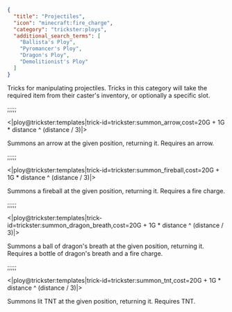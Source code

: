 ```json
{
  "title": "Projectiles",
  "icon": "minecraft:fire_charge",
  "category": "trickster:ploys",
  "additional_search_terms": [
    "Ballista's Ploy",
    "Pyromancer's Ploy",
    "Dragon's Ploy",
    "Demolitionist's Ploy"
  ]
}
```

Tricks for manipulating projectiles. Tricks in this category will take the required item from their caster's inventory, 
or optionally a specific slot.

;;;;;

<|ploy@trickster:templates|trick-id=trickster:summon_arrow,cost=20G + 1G * distance ^ (distance / 3)|>

Summons an arrow at the given position, returning it. 
Requires an arrow.

;;;;;

<|ploy@trickster:templates|trick-id=trickster:summon_fireball,cost=20G + 1G * distance ^ (distance / 3)|>

Summons a fireball at the given position, returning it. 
Requires a fire charge.

;;;;;

<|ploy@trickster:templates|trick-id=trickster:summon_dragon_breath,cost=20G + 1G * distance ^ (distance / 3)|>

Summons a ball of dragon's breath at the given position, returning it. 
Requires a bottle of dragon's breath and a fire charge.

;;;;;

<|ploy@trickster:templates|trick-id=trickster:summon_tnt,cost=20G + 1G * distance ^ (distance / 3)|>

Summons lit TNT at the given position, returning it.
Requires TNT.
